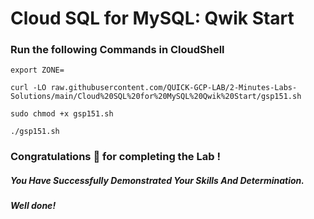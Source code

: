 # Cloud SQL for MySQL: Qwik Start 

### Run the following Commands in CloudShell

```
export ZONE=
```
```
curl -LO raw.githubusercontent.com/QUICK-GCP-LAB/2-Minutes-Labs-Solutions/main/Cloud%20SQL%20for%20MySQL%20Qwik%20Start/gsp151.sh

sudo chmod +x gsp151.sh

./gsp151.sh
```

### Congratulations 🎉 for completing the Lab !

##### *You Have Successfully Demonstrated Your Skills And Determination.*

#### *Well done!*

